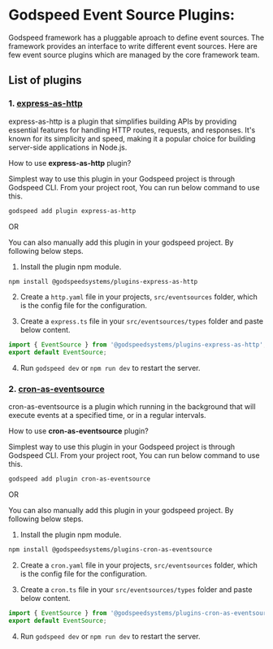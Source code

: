 
# Godspeed Event Source Plugins:

Godspeed framework has a pluggable aproach to define event sources. The framework provides an interface to write different event sources. Here are few event source plugins which are managed by the core framework team.

## List of plugins

### 1. [express-as-http](https://www.npmjs.com/package/@godspeedsystems/plugins-express-as-http)

express-as-http is a plugin that simplifies building APIs by providing essential features for handling HTTP routes, requests, and responses. It's known for its simplicity and speed, making it a popular choice for building server-side applications in Node.js.

How to use **express-as-http** plugin?

Simplest way to use this plugin in your Godspeed project is through Godspeed CLI. From your project root, You can run below command to use this.

```sh
godspeed add plugin express-as-http
```

OR

You can also manually add this plugin in your godspeed project. By following below steps.

1. Install the plugin npm module.

```sh
npm install @godspeedsystems/plugins-express-as-http
```

2. Create a `http.yaml` file in your projects, `src/eventsources` folder, which is the config file for the configuration.

3. Create a `express.ts` file in your `src/eventsources/types` folder and paste below content.

```js
import { EventSource } from '@godspeedsystems/plugins-express-as-http';
export default EventSource;
```

4. Run `godspeed dev` or `npm run dev` to restart the server.


### 2. [cron-as-eventsource](https://www.npmjs.com/package/@godspeedsystems/plugins-cron-as-eventsource)

cron-as-eventsource is a plugin which running in the background that will execute events at a specified time, or in a regular intervals.

How to use **cron-as-eventsource** plugin?

Simplest way to use this plugin in your Godspeed project is through Godspeed CLI. From your project root, You can run below command to use this.

```sh
godspeed add plugin cron-as-eventsource
```

OR

You can also manually add this plugin in your godspeed project. By following below steps.

1. Install the plugin npm module.

```sh
npm install @godspeedsystems/plugins-cron-as-eventsource
```

2. Create a `cron.yaml` file in your projects, `src/eventsources` folder, which is the config file for the configuration.

3. Create a `cron.ts` file in your `src/eventsources/types` folder and paste below content.

```js
import { EventSource } from '@godspeedsystems/plugins-cron-as-eventsource';
export default EventSource;
```

4. Run `godspeed dev` or `npm run dev` to restart the server.
